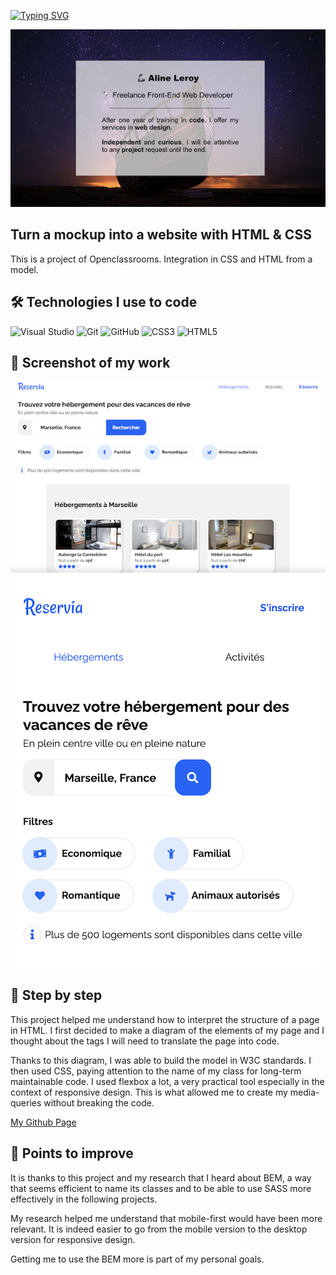 [![Typing SVG](https://readme-typing-svg.herokuapp.com?color=%23E06F26&size=24&center=true&lines=Welcome+in+my+ReadMe)](https://git.io/typing-svg)

![Cover](https://github.com/AlineAl/AlineLeroy_2_17122020/blob/main/images/Aline_github.001.png)

## Turn a mockup into a website with HTML & CSS

This is a project of Openclassrooms. Integration in CSS and HTML from a model.

## 🛠 Technologies I use to code
![Visual Studio](https://img.shields.io/badge/Visual%20Studio-5C2D91.svg?style=for-the-badge&logo=visual-studio&logoColor=white) 	![Git](https://img.shields.io/badge/git-%23F05033.svg?style=for-the-badge&logo=git&logoColor=white) ![GitHub](https://img.shields.io/badge/github-%23121011.svg?style=for-the-badge&logo=github&logoColor=white) 	![CSS3](https://img.shields.io/badge/css3-%231572B6.svg?style=for-the-badge&logo=css3&logoColor=white) ![HTML5](https://img.shields.io/badge/html5-%23E34F26.svg?style=for-the-badge&logo=html5&logoColor=white)

## 🎥 Screenshot of my work

![Cover](https://github.com/AlineAl/AlineLeroy_2_17122020/blob/main/images/Capture%20d%E2%80%99e%CC%81cran%202021-10-26%20a%CC%80%2022.47.08.png)
![Cover](https://github.com/AlineAl/AlineLeroy_2_17122020/blob/main/images/Capture%20d%E2%80%99e%CC%81cran%202021-10-27%20a%CC%80%2014.15.04.png)

## 💾 Step by step

This project helped me understand how to interpret the structure of a page in HTML. I first decided to make a diagram of the elements of my page and I thought about the tags I will need to translate the page into code.

Thanks to this diagram, I was able to build the model in W3C standards. I then used CSS, paying attention to the name of my class for long-term maintainable code. I used flexbox a lot, a very practical tool especially in the context of responsive design. This is what allowed me to create my media-queries without breaking the code.

[My Github Page](https://alineal.github.io/AlineLeroy_2_17122020/)

## 🔌 Points to improve

It is thanks to this project and my research that I heard about BEM, a way that seems efficient to name its classes and to be able to use SASS more effectively in the following projects.

My research helped me understand that mobile-first would have been more relevant. It is indeed easier to go from the mobile version to the desktop version for responsive design.

Getting me to use the BEM more is part of my personal goals.
